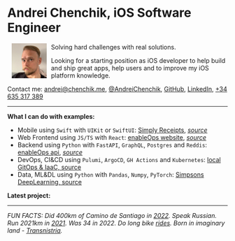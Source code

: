 # Andrei Chenchik, iOS Software Engineer
<img align="left" width=80 src="./images/andrei.jpg" style="margin: 0 10px" >

Solving hard challenges with real solutions.  

Looking for a starting position as iOS developer to help build and ship great apps, help users and to improve my iOS platform knowledge.


Contact me: [andrei@chenchik.me](mailto:andrei@chenchik.me), [@AndreiChenchik](https://twitter.com/AndreiChenchik), [GitHub](https://github.com/AndreiChenchik), [LinkedIn](https://www.linkedin.com/in/achenchik), [+34 635 317 389](tel:+34635317389)

---

**What I can do with examples:**
- Mobile using `Swift` with `UIKit` or `SwiftUI`: [Simply Receipts](https://chenchik.me/simply-receipts.html), [*source*](https://github.com/AndreiChenchik/receipt)
- Web Frontend using `JS/TS` with `React`: [enableOps website](https://enableops.io), [*source*](https://github.com/enableops/enableops.github.io/tree/main/src/components)
- Backend using `Python` with `FastAPI`, `GraphQL`, `Postgres` and `Reddis`: [enableOps api](https://api.enableops.io/docs), [*source*](https://github.com/enableops/api-service)
- DevOps, CI&CD using `Pulumi`, `ArgoCD`, `GH Actions` and `Kubernetes`: [local GitOps & IaaC, source](https://github.com/AndreiChenchik/local-cluster)
- Data, ML&DL using `Python` with `Pandas`, `Numpy`, `PyTorch`: [Simpsons DeepLearning, source](https://github.com/AndreiChenchik/dlschool/blob/main/14.1%20%D0%94%D0%BE%D0%BC%D0%B0%D1%88%D0%BD%D0%B5%D0%B5%20%D0%B7%D0%B0%D0%B4%D0%B0%D0%BD%D0%B8%D0%B5.%20%D0%BA%D0%BB%D0%B0%D1%81%D1%81%D0%B8%D1%84%D0%B8%D0%BA%D0%B0%D1%86%D0%B8%D1%8F%20%D0%A1%D0%B8%D0%BC%D0%BF%D1%81%D0%BE%D0%BD%D0%BE%D0%B2/simpsons_resnet50.ipynb)

**Latest project:**

---



*FUN FACTS: Did 400km of Camino de Santiago in [2022](https://storyteller.fit/album/384). Speak Russian. Run 2021km in [2021](https://www.strava.com/athletes/44250763). Was 34 in 2022. Do long bike [rides](https://www.strava.com/activities/4836441053). Born in imaginary land - [Transnistria](https://en.wikipedia.org/wiki/Transnistria).*